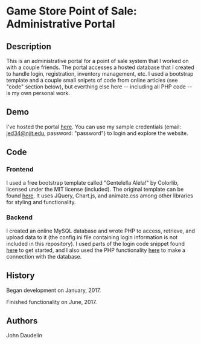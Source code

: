 # Game Store Point of Sale: Administrative Portal

## Description
This is an administrative portal for a point of sale system that I worked on with a couple friends. The portal accesses a hosted database that I created to handle login, registration, inventory management, etc. I used a bootstrap template and a couple small snipets of code from online articles (see "code" section below), but everthing else here -- including all PHP code -- is my own personal work. 

## Demo
I've hosted the portal [here](http://treksoftware.org/POS/src/). You can use my sample credentials (email: jed34@njit.edu, password: "password") to login and explore the website.

## Code

### Frontend
I used a free bootstrap template called "Gentelella Alela!" by Colorlib, licensed under the MIT license (included). The original template can be found [here](https://github.com/puikinsh/gentelella). It uses JQuery, Chart.js, and animate.css among other libraries for styling and functionality.

### Backend
I created an online MySQL database and wrote PHP to access, retrieve, and upload data to it (the config.ini file containing login information is not included in this repository). I used parts of the login code snippet found [here](http://www.codingcage.com/2015/01/user-registration-and-login-script-using-php-mysql.html) to get started, and I also used the PHP functionality [here](https://www.binpress.com/tutorial/using-php-with-mysql-the-right-way/17) to make a connection with the database. 

## History

Began development on January, 2017.

Finished functionality on June, 2017.

## Authors

John Daudelin
